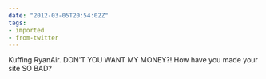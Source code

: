 ```yaml
---
date: "2012-03-05T20:54:02Z"
tags:
- imported
- from-twitter
---
```

Kuffing RyanAir. DON'T YOU WANT MY MONEY?\! How have you made your site SO BAD?
